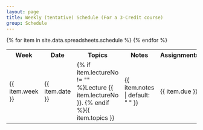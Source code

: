 ```yaml
---
layout: page
title: Weekly (tentative) Schedule (For a 3-Credit course)
group: Schedule
---
```


<table class="table table-striped table-hover table-bordered">
  <tr>
    <th>Week</th>
    <th>Date</th>
    <th>Topics</th>
    <th>Notes</th>
    <th>Assignments</th>
  </tr>
{% for item in site.data.spreadsheets.schedule %}
  <tr>
    <td>{{ item.week }}</td>
    <td>{{ item.date }}</td>
    <td>{% if item.lectureNo != "" %}Lecture {{ item.lectureNo }}. {% endif %}{{ item.topics }}</td>
    <td>{{ item.notes | default: "&nbsp;" }}</td>
    <td>{{ item.due }}</td>
  </tr>
{% endfor %}
</table>

<!-- Schedule updated on {{ site.data.spreadsheets_updated.schedule }} -->
